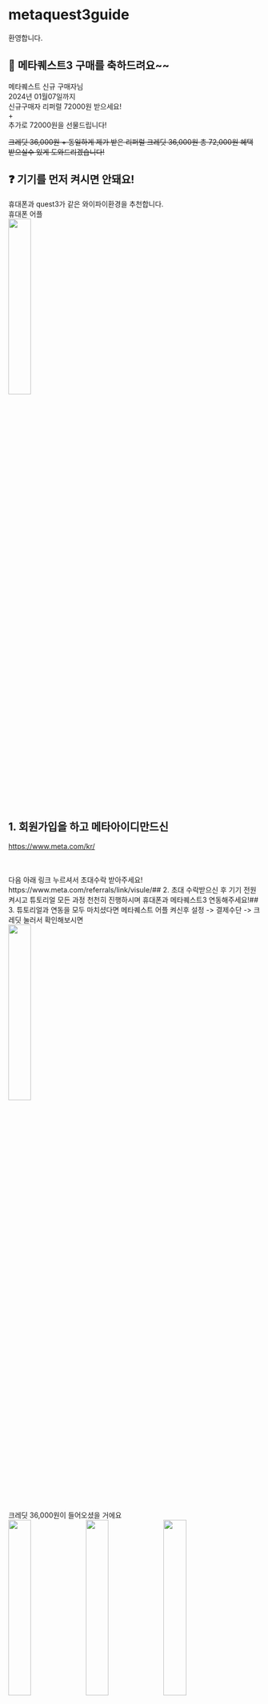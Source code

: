 # metaquest3guide
환영합니다.


## 🙌 **메타퀘스트3** 구매를 축하드려요~~

메타퀘스트 신규 구매자님 ​<br/>
2024년 01월07일까지 <br/>
신규구매자 리퍼럴 72000원 받으세요! <br/>
+<br/>
추가로 72000원을 선물드립니다!<br/>

<del>크레딧 36,000원 + 동일하게 제가 받은 리퍼럴 크레딧 36,000원
총 72,000원 혜택 받으실수 있게 도와드리겠습니다!</del>

## ❓ 기기를 먼저 켜시면 안돼요!
휴대폰과 quest3가 같은 와이파이환경을 추천합니다. <br/>
휴대폰 어플 <br/>
<img src="https://github.com/metaquest3/metaquest3guide/assets/155597424/422be818-d177-46b1-8012-773338942587" width="30%" height="30%"/>
<br>
## 1. 회원가입을 하고 메타아이디만드신
https://www.meta.com/kr/

 <br/>
  <br/>
다음 아래 링크 누르셔서 초대수락 받아주세요!​
https://www.meta.com/referrals/link/visule/
​
## 2. 초대 수락받으신 후 기기 전원켜시고
튜토리얼 모든 과정 천천히 진행하시며
휴대폰과 메타퀘스트3 연동해주세요!
​
## 3. 튜토리얼과 연동을 모두 마치셨다면
메타퀘스트 어플 켜신후
설정 -> 결제수단 -> 크레딧 눌러서 확인해보시면 <br/>

<img src="https://github.com/metaquest3/metaquest3guide/assets/155597424/95a5c496-7352-4f1b-8969-b50a4cf45dc7"  width="30%" height="30%"/>

 <br/>
크레딧 36,000원이 들어오셨을 거에요
 <br/>
<img src="https://github.com/metaquest3/metaquest3guide/assets/155597424/5fcdc470-2d5b-45cd-9695-8ece5ef1c50e"  width="30%" height="30%"/>
<img src="https://github.com/metaquest3/metaquest3guide/assets/155597424/97b5ad2b-7c16-4c61-867e-d149841e7e70"  width="30%" height="30%"/>
<img src="https://github.com/metaquest3/metaquest3guide/assets/155597424/afcc2650-784e-4728-a680-cb14d9815584"  width="30%" height="30%"/>

 <br/>
정상적으로 크레딧 들어온 것 확인후 오픈채팅방 들어오셔서 <br/>
<h2> %% VR게임 바로 자신의 크레딧으로 구매하지 마시고 할인받은 링크 받아 구매추천 %%</h2>
원하는 게임 알려주시면 보내드립니다! <br/>
 <br/>
메타퀘스트 신규구매자 리퍼럴 문의방 
 <br/>
https://open.kakao.com/o/shEzzAZf
 <br/>

